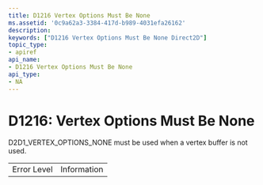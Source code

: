 ```yaml
---
title: D1216 Vertex Options Must Be None
ms.assetid: '0c9a62a3-3384-417d-b989-4031efa26162'
description: 
keywords: ["D1216 Vertex Options Must Be None Direct2D"]
topic_type:
- apiref
api_name:
- D1216 Vertex Options Must Be None
api_type:
- NA
---
```


# D1216: Vertex Options Must Be None

D2D1\_VERTEX\_OPTIONS\_NONE must be used when a vertex buffer is not used.



|             |             |
|-------------|-------------|
| Error Level | Information |



 

 

 




